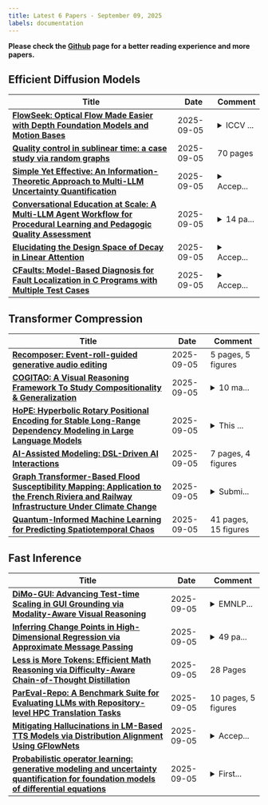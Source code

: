 ```yaml
---
title: Latest 6 Papers - September 09, 2025
labels: documentation
---
```

**Please check the [Github](https://github.com/zezhishao/MTS_Daily_ArXiv) page for a better reading experience and more papers.**

## Efficient Diffusion Models
| **Title** | **Date** | **Comment** |
| --- | --- | --- |
| **[FlowSeek: Optical Flow Made Easier with Depth Foundation Models and Motion Bases](http://arxiv.org/abs/2509.05297v1)** | 2025-09-05 | <details><summary>ICCV ...</summary><p>ICCV 2025 - Project Page: https://flowseek25.github.io/ - Code: https://github.com/mattpoggi/flowseek</p></details> |
| **[Quality control in sublinear time: a case study via random graphs](http://arxiv.org/abs/2508.16531v2)** | 2025-09-05 | 70 pages |
| **[Simple Yet Effective: An Information-Theoretic Approach to Multi-LLM Uncertainty Quantification](http://arxiv.org/abs/2507.07236v2)** | 2025-09-05 | <details><summary>Accep...</summary><p>Accepted to EMNLP 2025 Main Conference</p></details> |
| **[Conversational Education at Scale: A Multi-LLM Agent Workflow for Procedural Learning and Pedagogic Quality Assessment](http://arxiv.org/abs/2507.05528v2)** | 2025-09-05 | <details><summary>14 pa...</summary><p>14 pages, accepted by EMNLP 2025</p></details> |
| **[Elucidating the Design Space of Decay in Linear Attention](http://arxiv.org/abs/2509.05282v1)** | 2025-09-05 | <details><summary>Accep...</summary><p>Accepted to COLM 2025. Yiran Zhong is the corresponding author. Code is available at https://github.com/Doraemonzzz/xmixers</p></details> |
| **[CFaults: Model-Based Diagnosis for Fault Localization in C Programs with Multiple Test Cases](http://arxiv.org/abs/2407.09337v2)** | 2025-09-05 | <details><summary>Accep...</summary><p>Accepted at FM 2024. 15 pages, 2 figures, 3 tables and 5 listings</p></details> |

## Transformer Compression
| **Title** | **Date** | **Comment** |
| --- | --- | --- |
| **[Recomposer: Event-roll-guided generative audio editing](http://arxiv.org/abs/2509.05256v1)** | 2025-09-05 | 5 pages, 5 figures |
| **[COGITAO: A Visual Reasoning Framework To Study Compositionality & Generalization](http://arxiv.org/abs/2509.05249v1)** | 2025-09-05 | <details><summary>10 ma...</summary><p>10 main pages, 3 figure, appendix available</p></details> |
| **[HoPE: Hyperbolic Rotary Positional Encoding for Stable Long-Range Dependency Modeling in Large Language Models](http://arxiv.org/abs/2509.05218v1)** | 2025-09-05 | <details><summary>This ...</summary><p>This paper proposes Hyperbolic Rotary Positional Encoding (HoPE), a geometric reformulation of positional encoding inspired by Lorentz transformations. HoPE addresses limitations of existing methods like RoPE by enabling stable long-distance dependency modeling. Code and data will be made available upon publication</p></details> |
| **[AI-Assisted Modeling: DSL-Driven AI Interactions](http://arxiv.org/abs/2509.05160v1)** | 2025-09-05 | 7 pages, 4 figures |
| **[Graph Transformer-Based Flood Susceptibility Mapping: Application to the French Riviera and Railway Infrastructure Under Climate Change](http://arxiv.org/abs/2504.03727v2)** | 2025-09-05 | <details><summary>Submi...</summary><p>Submitted to Engineering Applications of Artificial Intelligence</p></details> |
| **[Quantum-Informed Machine Learning for Predicting Spatiotemporal Chaos](http://arxiv.org/abs/2507.19861v4)** | 2025-09-05 | 41 pages, 15 figures |

## Fast Inference
| **Title** | **Date** | **Comment** |
| --- | --- | --- |
| **[DiMo-GUI: Advancing Test-time Scaling in GUI Grounding via Modality-Aware Visual Reasoning](http://arxiv.org/abs/2507.00008v2)** | 2025-09-05 | <details><summary>EMNLP...</summary><p>EMNLP 2025 Main Conference</p></details> |
| **[Inferring Change Points in High-Dimensional Regression via Approximate Message Passing](http://arxiv.org/abs/2404.07864v3)** | 2025-09-05 | <details><summary>49 pa...</summary><p>49 pages, 9 figures. To appear in the Journal of Machine Learning Research</p></details> |
| **[Less is More Tokens: Efficient Math Reasoning via Difficulty-Aware Chain-of-Thought Distillation](http://arxiv.org/abs/2509.05226v1)** | 2025-09-05 | 28 Pages |
| **[ParEval-Repo: A Benchmark Suite for Evaluating LLMs with Repository-level HPC Translation Tasks](http://arxiv.org/abs/2506.20938v2)** | 2025-09-05 | 10 pages, 5 figures |
| **[Mitigating Hallucinations in LM-Based TTS Models via Distribution Alignment Using GFlowNets](http://arxiv.org/abs/2508.15442v3)** | 2025-09-05 | <details><summary>Accep...</summary><p>Accepted to EMNLP 2025 Main Conference (Oral)</p></details> |
| **[Probabilistic operator learning: generative modeling and uncertainty quantification for foundation models of differential equations](http://arxiv.org/abs/2509.05186v1)** | 2025-09-05 | <details><summary>First...</summary><p>First two authors contributed equally</p></details> |

